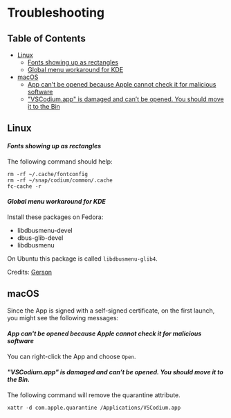 # Troubleshooting

## Table of Contents

- [Linux](#linux)
  - [Fonts showing up as rectangles](#linux-fonts-rectangle)
  - [Global menu workaround for KDE](#linux-kde-global-menu)
- [macOS](#macos)
  - [App can't be opened because Apple cannot check it for malicious software](#macos-unidentified-developer)
  - ["VSCodium.app" is damaged and can’t be opened. You should move it to the Bin](#macos-quarantine)


## <a id="linux"></a>Linux

#### <a id="linux-fonts-rectangle"></a>*Fonts showing up as rectangles*

The following command should help:

```
rm -rf ~/.cache/fontconfig
rm -rf ~/snap/codium/common/.cache
fc-cache -r
```

#### <a id="linux-kde-global-menu"></a>*Global menu workaround for KDE*

Install these packages on Fedora:

* libdbusmenu-devel
* dbus-glib-devel
* libdbusmenu

On Ubuntu this package is called `libdbusmenu-glib4`.

Credits: [Gerson](https://gitlab.com/paulcarroty/vscodium-deb-rpm-repo/-/issues/91)

## <a id="macos"></a>macOS

Since the App is signed with a self-signed certificate, on the first launch, you might see the following messages:

#### <a id="macos-unidentified-developer"></a>*App can't be opened because Apple cannot check it for malicious software*

You can right-click the App and choose `Open`.

#### <a id="macos-quarantine"></a>*"VSCodium.app" is damaged and can’t be opened. You should move it to the Bin.*

The following command will remove the quarantine attribute.

```
xattr -d com.apple.quarantine /Applications/VSCodium.app
```
